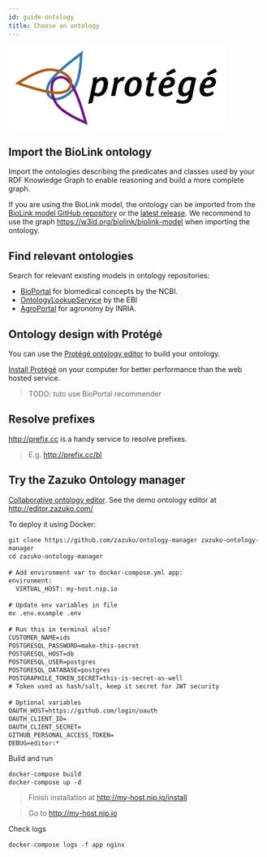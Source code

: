 ```yaml
---
id: guide-ontology
title: Choose an ontology
---
```


![](/img/protege-logo.png)

## Import the BioLink ontology

Import the ontologies describing the predicates and classes used by your RDF Knowledge Graph to enable reasoning and build a more complete graph.

If you are using the BioLink model, the ontology can be imported from the [BioLink model GitHub  repository](https://raw.githubusercontent.com/biolink/biolink-model/master/biolink-model.ttl) or the [latest release](https://github.com/biolink/biolink-model/releases). We recommend to use the graph https://w3id.org/biolink/biolink-model when importing the ontology.

## Find relevant ontologies

Search for relevant existing models in ontology repositories:

* [BioPortal](https://bioportal.bioontology.org/recommender) for biomedical concepts by the NCBI.
* [OntologyLookupService](https://www.ebi.ac.uk/ols/ontologies
  ) by the EBI
* [AgroPortal](http://agroportal.lirmm.fr/recommender) for agronomy by INRIA.

## Ontology design with Protégé

You can use the [Protégé ontology editor](https://protege.stanford.edu/) to build your ontology.

[Install Protégé](http://protegeproject.github.io/protege/installation/) on your computer for better performance than the web hosted service.

> TODO: tuto use BioPortal recommender

## Resolve prefixes

http://prefix.cc is a handy service to resolve prefixes.

> E.g. http://prefix.cc/bl

## Try the Zazuko Ontology manager

[Collaborative ontology editor](https://zazuko.github.io/ontology-manager/). See the demo ontology editor at http://editor.zazuko.com/

To deploy it using Docker:

```shell
git clone https://github.com/zazuko/ontology-manager zazuko-ontology-manager
cd zazuko-ontology-manager

# Add environment var to docker-compose.yml app:
environment:
  VIRTUAL_HOST: my-host.nip.io

# Update env variables in file
mv .env.example .env

# Run this in terminal also?
CUSTOMER_NAME=ids
POSTGRESQL_PASSWORD=make-this-secret
POSTGRESQL_HOST=db
POSTGRESQL_USER=postgres
POSTGRESQL_DATABASE=postgres
POSTGRAPHILE_TOKEN_SECRET=this-is-secret-as-well
# Token used as hash/salt, keep it secret for JWT security

# Optional variables
OAUTH_HOST=https://github.com/login/oauth
OAUTH_CLIENT_ID=
OAUTH_CLIENT_SECRET=
GITHUB_PERSONAL_ACCESS_TOKEN=
DEBUG=editor:*
```

Build and run

```shell
docker-compose build
docker-compose up -d
```

> Finish installation at http://my-host.nip.io/install

> Go to http://my-host.nip.io

Check logs

```shell
docker-compose logs -f app nginx
```

